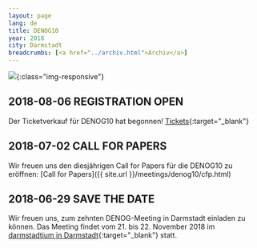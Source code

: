 ```yaml
---
layout: page
lang: de
title: DENOG10
year: 2018
city: Darmstadt
breadcrumbs: [<a href="../archiv.html">Archiv</a>]
---
```

![](/images/meeting-10.jpg){:class="img-responsive"}

## 2018-08-06 REGISTRATION OPEN
Der Ticketverkauf für DENOG10 hat begonnen! [Tickets](https://pretix.eu/denog/denog10/){:target="_blank"}

## 2018-07-02 CALL FOR PAPERS
Wir freuen uns den diesjährigen Call for Papers für die DENOG10 zu eröffnen: [Call for Papers]({{ site.url }}/meetings/denog10/cfp.html)

## 2018-06-29 SAVE THE DATE
Wir freuen uns, zum zehnten DENOG-Meeting in Darmstadt einladen zu können. Das Meeting findet vom 21. bis 22. November 2018 im [darmstadtium in Darmstadt](http://www.darmstadtium.de/){:target="_blank"} statt.

<!--
<hr class="verticaldivider" />
<div class="mainpagepaddedbox">
    <h3>Sponsoren</h3>
    <div id="sponsorslider" data-images="4"></div>
</div>
<script type="text/javascript">
    var sliderImageItems = [
        '{{ site.url }}/images/sponsoren2017/11xantaro.jpg',
        '{{ site.url }}/images/sponsoren2017/12juniper.jpg',
        '{{ site.url }}/images/sponsoren2017/21megaport.jpg',
        '{{ site.url }}/images/sponsoren2017/22ecix.jpg',
        '{{ site.url }}/images/sponsoren2017/anexia.jpg',
        '{{ site.url }}/images/sponsoren2017/nokia.jpg',
        '{{ site.url }}/images/sponsoren2017/syseleven.jpg',
        '{{ site.url }}/images/sponsoren2017/thomas-krenn.jpg',
        '{{ site.url }}/images/sponsoren2017/globalways.jpg',        
    ];
</script>
-->
